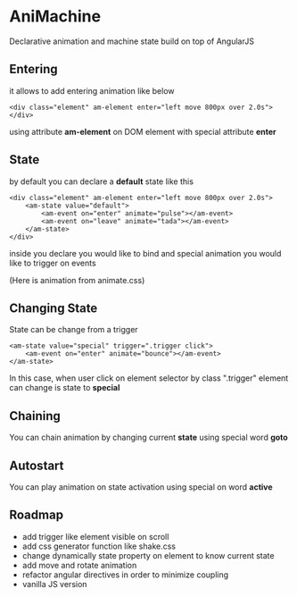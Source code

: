 AniMachine
==========

Declarative animation and machine state build on top of AngularJS

Entering
--------

it allows to add entering animation like below
```
<div class="element" am-element enter="left move 800px over 2.0s">
</div>
```
using attribute __am-element__ on DOM element with special attribute __enter__

State
-----

by default you can declare a __default__ state like this
```
<div class="element" am-element enter="left move 800px over 2.0s">
	<am-state value="default">
		<am-event on="enter" animate="pulse"></am-event>
		<am-event on="leave" animate="tada"></am-event>
	</am-state>
</div>
```

inside you declare you would like to bind and special animation you would like to trigger on events

(Here is animation from animate.css)

Changing State
--------------

State can be change from a trigger
```
<am-state value="special" trigger=".trigger click">
	<am-event on="enter" animate="bounce"></am-event>
</am-state>
```

In this case, when user click on element selector by class ".trigger" element can change is state to __special__

Chaining
--------

You can chain animation by changing current __state__ using special word __goto__

Autostart
---------

You can play animation on state activation using special on word __active__


Roadmap
-------

- add trigger like element visible on scroll
- add css generator function like shake.css
- change dynamically state property on element to know current state
- add move and rotate animation
- refactor angular directives in order to minimize coupling
- vanilla JS version